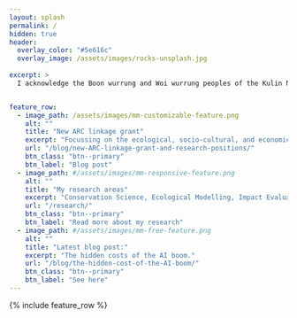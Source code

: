 ```yaml
---
layout: splash
permalink: /
hidden: true
header:
  overlay_color: "#5e616c"
  overlay_image: /assets/images/rocks-unsplash.jpg
 
excerpt: >
  I acknowledge the Boon wurrung and Woi wurrung peoples of the Kulin Nations as the Traditional Owners of the land on which I live and work, and pay my respects to their Elders past, present and emerging.


feature_row:
  - image_path: /assets/images/mm-customizable-feature.png
    alt: ""
    title: "New ARC linkage grant"
    excerpt: "Focussing on the ecological, socio-cultural, and economic benefits of private protected areas."
    url: "/blog/new-ARC-linkage-grant-and-research-positions/"
    btn_class: "btn--primary"
    btn_label: "Blog post"
  - image_path: #/assets/images/mm-responsive-feature.png
    alt: ""
    title: "My research areas"
    excerpt: "Conservation Science, Ecological Modelling, Impact Evaluation, Conservation Policy."
    url: "/research/"
    btn_class: "btn--primary"
    btn_label: "Read more about my research"
  - image_path: #/assets/images/mm-free-feature.png
    alt: ""
    title: "Latest blog post:"
    excerpt: "The hidden costs of the AI boom."
    url: "/blog/the-hidden-cost-of-the-AI-boom/"
    btn_class: "btn--primary"
    btn_label: "See here"      
---
```


{% include feature_row %}
